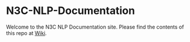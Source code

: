 # N3C-NLP-Documentation

Welcome to the N3C NLP Documentation site. Please find the contents of this repo at [Wiki](https://github.com/OHNLP/N3C-NLP-Documentation/wiki).
